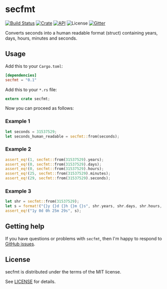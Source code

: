 # secfmt

[![Build Status](https://travis-ci.org/dirkeinecke/secfmt.svg?branch=master)](https://travis-ci.org/dirkeinecke/secfmt)
[![Crate](https://img.shields.io/crates/v/secfmt.svg)](https://crates.io/crates/secfmt)
[![API](https://docs.rs/secfmt/badge.svg)](https://docs.rs/secfmt)
![License](https://img.shields.io/crates/l/secfmt.svg)
[![Gitter](https://badges.gitter.im/secfmt/community.svg)](https://gitter.im/secfmt/community?utm_source=badge&utm_medium=badge&utm_campaign=pr-badge)

Converts seconds into a human readable format (struct) containing years, days, hours, minutes and seconds.

## Usage

Add this to your `Cargo.toml`:

```toml
[dependencies]
secfmt = "0.1"
```

Add this to your `*.rs` file:

```rust
extern crate secfmt;
```

Now you can proceed as follows:

### Example 1

```rust
let seconds = 31537529;
let seconds_human_readable = secfmt::from(seconds);
```

### Example 2

```rust
assert_eq!(1, secfmt::from(31537529).years);
assert_eq!(0, secfmt::from(31537529).days);
assert_eq!(0, secfmt::from(31537529).hours);
assert_eq!(25, secfmt::from(31537529).minutes);
assert_eq!(29, secfmt::from(31537529).seconds);
```

### Example 3

```rust
let shr = secfmt::from(31537529);
let s = format!("{}y {}d {}h {}m {}s", shr.years, shr.days, shr.hours, shr.minutes, shr.seconds);
assert_eq!("1y 0d 0h 25m 29s", s);
```

## Getting help

If you have questions or problems with `secfmt`, then I'm happy to respond to [GitHub issues](https://github.com/dirkeinecke/secfmt/issues/new).

## License

secfmt is distributed under the terms of the MIT license.

See [LICENSE](LICENSE) for details.
